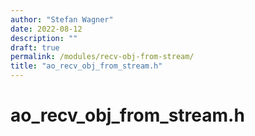 ```yaml
---
author: "Stefan Wagner"
date: 2022-08-12
description: ""
draft: true
permalink: /modules/recv-obj-from-stream/
title: "ao_recv_obj_from_stream.h"
---
```


# ao_recv_obj_from_stream.h
